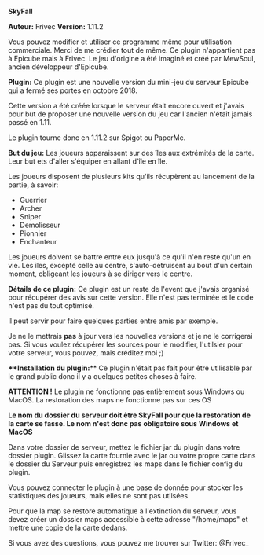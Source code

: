 **SkyFall**

__Auteur:__ Frivec
__Version:__ 1.11.2

Vous pouvez modifier et utiliser ce programme même pour utilisation commerciale. Merci de me crédier tout de même.
Ce plugin n'appartient pas à Epicube mais à Frivec. Le jeu d'origine a été imaginé et créé par MewSoul, ancien développeur d'Epicube.

**__Plugin:__**
Ce plugin est une nouvelle version du mini-jeu du serveur Epicube qui a fermé ses portes en octobre 2018. 

Cette version a été créée lorsque le serveur était encore ouvert et j'avais pour but de proposer une nouvelle version du jeu
car l'ancien n'était jamais passé en 1.11.

Le plugin tourne donc en 1.11.2 sur Spigot ou PaperMc.

**__But du jeu:__**
Les joueurs apparaissent sur des îles aux extrémités de la carte. Leur but ets d'aller s'équiper en allant d'île en île.

Les joueurs disposent de plusieurs kits qu'ils récupèrent au lancement de la partie, à savoir: 
  - Guerrier
  - Archer
  - Sniper
  - Demolisseur
  - Pionnier
  - Enchanteur
  
Les joueurs doivent se battre entre eux jusqu'à ce qu'il n'en reste qu'un en vie.
Les îles, excepté celle au centre, s'auto-détruisent au bout d'un certain moment, obligeant les joueurs à se diriger vers le centre.

**__Détails de ce plugin:__**
Ce plugin est un reste de l'event que j'avais organisé pour récupérer des avis sur cette version.
Elle n'est pas terminée et le code n'est pas du tout optimisé.

Il peut servir pour faire quelques parties entre amis par exemple.

Je ne le mettrais **pas** à jour vers les nouvelles versions et je ne le corrigerai pas. 
Si vous voulez récupérer les sources pour le modifier, l'utilsier pour votre serveur, vous pouvez, mais créditez moi ;)

__**Installation du plugin:__**
Ce plugin n'était pas fait pour être utilisable par le grand public donc il y a quelques petites choses à faire.

**ATTENTION !** Le plugin ne fonctionne pas entièrement sous Windows ou MacOS. La restoration des maps ne fonctionne pas sur ces OS

**Le nom du dossier du serveur doit être SkyFall pour que la restoration de la carte se fasse. Le nom n'est donc pas obligatoire sous Windows et MacOS**

Dans votre dossier de serveur, mettez le fichier jar du plugin dans votre dossier plugin.
Glissez la carte fournie avec le jar ou votre propre carte dans le dossier du Serveur puis enregistrez les maps dans le fichier
config du plugin.

Vous pouvez connecter le plugin à une base de donnée pour stocker les statistiques des joueurs, mais elles ne sont pas utilsées.

Pour que la map se restore automatique à l'extinction du serveur, vous devez créer un dossier maps accessible à cette adresse "/home/maps"
et mettre une copie de la carte dedans.

Si vous avez des questions, vous pouvez me trouver sur Twitter: @Frivec_
